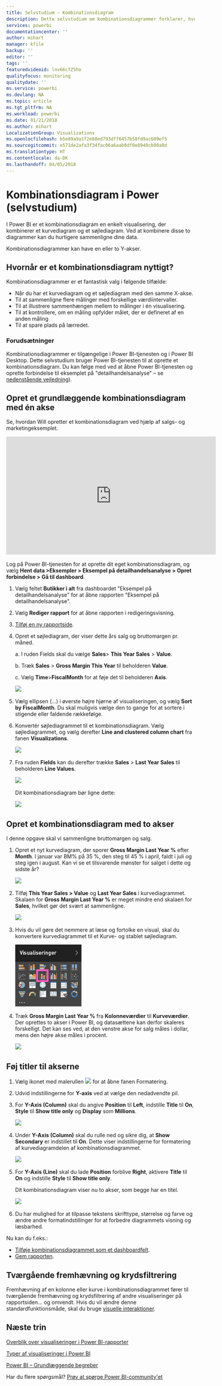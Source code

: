 ```yaml
---
title: Selvstudium – Kombinationsdiagram
description: Dette selvstudium om kombinationsdiagrammer forklarer, hvornår de bruges, og hvordan de oprettes i Power BI-tjenesten og Desktop.
services: powerbi
documentationcenter: ''
author: mihart
manager: kfile
backup: ''
editor: ''
tags: ''
featuredvideoid: lnv66cTZ5ho
qualityfocus: monitoring
qualitydate: ''
ms.service: powerbi
ms.devlang: NA
ms.topic: article
ms.tgt_pltfrm: NA
ms.workload: powerbi
ms.date: 01/21/2018
ms.author: mihart
LocalizationGroup: Visualizations
ms.openlocfilehash: b5e89a9a1f2e88ed793dff6457b58fd9ac609ef5
ms.sourcegitcommit: e571de2afa3f34fac06a6aab0df0e8940cb00a0d
ms.translationtype: HT
ms.contentlocale: da-DK
ms.lasthandoff: 04/05/2018
---
```

# <a name="combo-chart-in-power--tutorial"></a>Kombinationsdiagram i Power  (selvstudium)
I Power BI er et kombinationsdiagram en enkelt visualisering, der kombinerer et kurvediagram og et søjlediagram. Ved at kombinere disse to diagrammer kan du hurtigere sammenligne dine data.

Kombinationsdiagrammer kan have en eller to Y-akser.

## <a name="when-to-use-a-combo-chart"></a>Hvornår er et kombinationsdiagram nyttigt?
Kombinationsdiagrammer er et fantastisk valg i følgende tilfælde:

* Når du har et kurvediagram og et søjlediagram med den samme X-akse.
* Til at sammenligne flere målinger med forskellige værdiintervaller.
* Til at illustrere sammenhængen mellem to målinger i én visualisering.
* Til at kontrollere, om en måling opfylder målet, der er defineret af en anden måling
* Til at spare plads på lærredet.

### <a name="prerequisites"></a>Forudsætninger
Kombinationsdiagrammer er tilgængelige i Power BI-tjenesten og i Power BI Desktop. Dette selvstudium bruger Power BI-tjenesten til at oprette et kombinationsdiagram. Du kan følge med ved at åbne Power BI-tjenesten og oprette forbindelse til eksemplet på "detailhandelsanalyse" – se [ nedenstående vejledning](#create)).


## <a name="create-a-basic-single-axis-combo-chart"></a>Opret et grundlæggende kombinationsdiagram med én akse
Se, hvordan Will opretter et kombinationsdiagram ved hjælp af salgs- og marketingeksemplet.

<iframe width="560" height="315" src="https://www.youtube.com/embed/lnv66cTZ5ho?list=PL1N57mwBHtN0JFoKSR0n-tBkUJHeMP2cP" frameborder="0" allowfullscreen></iframe>  

<a name="create"></a> Log på Power BI-tjenesten for at oprette dit eget kombinationsdiagram, og vælg **Hent data \>Eksempler \> Eksempel på detailhandelsanalyse > Opret forbindelse > Gå til dashboard**.

1. Vælg feltet **Butikker i alt** fra dashboardet "Eksempel på detailhandelsanalyse" for at åbne rapporten "Eksempel på detailhandelsanalyse".
2. Vælg **Rediger rapport** for at åbne rapporten i redigeringsvisning.
3. [Tilføj en ny rapportside](power-bi-report-add-page.md).
4. Opret et søjlediagram, der viser dette års salg og bruttomargen pr. måned.

    a.  I ruden Fields skal du vælge **Sales**\> **This Year Sales** > **Value**.

    b.  Træk **Sales** \> **Gross Margin This Year** til beholderen **Value**.

    c.  Vælg **Time**\>**FiscalMonth** for at føje det til beholderen **Axis**.

    ![](media/power-bi-visualization-combo-chart/combotutorial1new.png)
5. Vælg ellipsen (...) i øverste højre hjørne af visualiseringen, og vælg **Sort by FiscalMonth**. Du skal muligvis vælge den to gange for at sortere i stigende eller faldende rækkefølge.

6. Konvertér søjlediagrammet til et kombinationsdiagram. Vælg søjlediagrammet, og vælg derefter **Line and clustered column chart** fra fanen **Visualizations**.

    ![](media/power-bi-visualization-combo-chart/converttocombo_new2.png)
7. Fra ruden **Fields** kan du derefter trække **Sales** \> **Last Year Sales** til beholderen **Line Values**.

   ![](media/power-bi-visualization-combo-chart/linevaluebucket.png)

   Dit kombinationsdiagram bør ligne dette:

   ![](media/power-bi-visualization-combo-chart/combochartdone-new.png)

## <a name="create-a-combo-chart-with-two-axes"></a>Opret et kombinationsdiagram med to akser
I denne opgave skal vi sammenligne bruttomargen og salg.

1. Opret et nyt kurvediagram, der sporer **Gross Margin Last Year %** efter **Month**.  I januar var BM% på 35 %, den steg til 45 % i april, faldt i juli og steg igen i august. Kan vi se et tilsvarende mønster for salget i dette og sidste år?

   ![](media/power-bi-visualization-combo-chart/combo1_new.png)
2. Tilføj **This Year Sales > Value** og **Last Year Sales** i kurvediagrammet. Skalaen for **Gross Margin Last Year %** er meget mindre end skalaen for **Sales**, hvilket gør det svært at sammenligne.      

   ![](media/power-bi-visualization-combo-chart/flatline_new.png)
3. Hvis du vil gøre det nemmere at læse og fortolke en visual, skal du konvertere kurvediagrammet til et Kurve- og stablet søjlediagram.

   ![](media/power-bi-visualization-combo-chart/converttocombo_new.png)
4. Træk **Gross Margin Last Year %** fra **Kolonneværdier** til **Kurveværdier**. Der oprettes to akser i Power BI, og datasættene kan derfor skaleres forskelligt. Det kan ses ved, at den venstre akse for salg måles i dollar, mens den højre akse måles i procent.

   ![](media/power-bi-visualization-combo-chart/power-bi-combochart.png)    

## <a name="add-titles-to-the-axes"></a>Føj titler til akserne
1. Vælg ikonet med malerullen ![](media/power-bi-visualization-combo-chart/power-bi-paintroller.png) for at åbne fanen Formatering.
2. Udvid indstillingerne for **Y-axis** ved at vælge den nedadvendte pil.
3. For **Y-Axis (Column)** skal du angive **Position** til **Left**, indstille **Title** til **On**, **Style** til **Show title only** og **Display** som **Millions**.

   ![](media/power-bi-visualization-combo-chart/power-bi-y-axis-column.png)
4. Under **Y-Axis (Column)** skal du rulle ned og sikre dig, at **Show Secondary** er indstillet til **On**. Dette viser indstillingerne for formatering af kurvediagramdelen af kombinationsdiagrammet.

   ![](media/power-bi-visualization-combo-chart/power-bi-show-secondary.png)
5. For **Y-Axis (Line)** skal du lade **Position** forblive **Right**, aktivere **Title** til **On** og indstille **Style** til **Show title only**.

   Dit kombinationsdiagram viser nu to akser, som begge har en titel.

   ![](media/power-bi-visualization-combo-chart/power-bi-titles-on.png)

6. Du har mulighed for at tilpasse tekstens skrifttype, størrelse og farve og ændre andre formatindstillinger for at forbedre diagrammets visning og læsbarhed.

Nu kan du f.eks.:

* [Tilføje kombinationsdiagrammet som et dashboardfelt](service-dashboard-tiles.md).
* [Gem rapporten](service-report-save.md).

## <a name="cross-highlighting-and-cross-filtering"></a>Tværgående fremhævning og krydsfiltrering

Fremhævning af en kolonne eller kurve i kombinationsdiagrammet fører til tværgående fremhævning og krydsfiltrering af andre visualiseringer på rapportsiden... og omvendt. Hvis du vil ændre denne standardfunktionsmåde, skal du bruge [visuelle interaktioner](service-reports-visual-interactions.md).

## <a name="next-steps"></a>Næste trin

[Overblik over visualiseringer i Power BI-rapporter](power-bi-report-visualizations.md)

[Typer af visualiseringer i Power BI](power-bi-visualization-types-for-reports-and-q-and-a.md)

[Power BI – Grundlæggende begreber](service-basic-concepts.md)

Har du flere spørgsmål? [Prøv at spørge Power BI-community'et](http://community.powerbi.com/)

